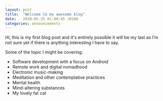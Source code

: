 ```yaml
---
layout: post
title:  "Welcome to my awesome blog"
date:   2020-05-25 01:00:45 +0200
categories: announcements
---
```

Hi, this is my first blog post and it's entirely possible it will be my last as I’m not sure yet if there is anything interesting I have to say. 

Some of the topic I might be covering:
- Software development with a focus on Android
- Remote work and digital nomadhood
- Electronic music-making
- Meditation and other contemplative practices
- Mental health
- Mind-altering substances
- My lovely fat cat
